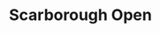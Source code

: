 ---
title: Scarborough Open
message: 🔥 Scarborough Open Registration - Join the Action!
linkType: internal
link: join
priority: 5
active: true
startDate: 2025-09-18T00:00:00.000Z
endDate: 2026-12-31T23:59:59.000Z
---